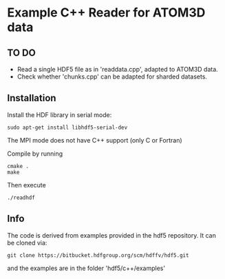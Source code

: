 # Example C++ Reader for ATOM3D data

## TO DO

* Read a single HDF5 file as in 'readdata.cpp', adapted to ATOM3D data.
* Check whether 'chunks.cpp' can be adapted for sharded datasets.

## Installation

Install the HDF library in serial mode:
```
sudo apt-get install libhdf5-serial-dev
```
The MPI mode does not have C++ support (only C or Fortran)

Compile by running
```
cmake .
make
```

Then execute
```
./readhdf
```

## Info

The code is derived from examples provided in the hdf5 repository.
It can be cloned via:
```
git clone https://bitbucket.hdfgroup.org/scm/hdffv/hdf5.git
```
and the examples are in the folder 'hdf5/c++/examples'


